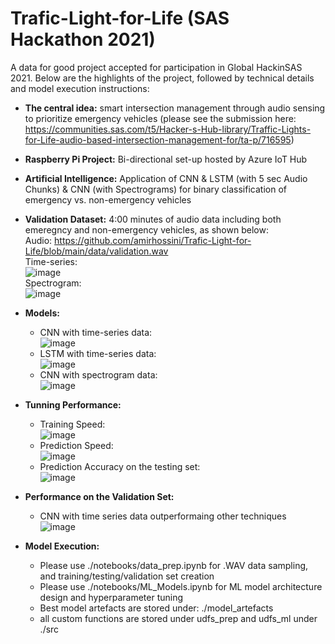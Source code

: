 # Trafic-Light-for-Life (SAS Hackathon 2021)

A data for good project accepted for participation in Global HackinSAS 2021. Below are the highlights of the project, followed by technical details and model execution instructions:
- __The central idea:__ smart intersection management through audio sensing to prioritize emergency vehicles (please see the submission here: https://communities.sas.com/t5/Hacker-s-Hub-library/Traffic-Lights-for-Life-audio-based-intersection-management-for/ta-p/716595)
- __Raspberry Pi Project:__ Bi-directional set-up hosted by Azure IoT Hub
- __Artificial Intelligence:__ Application of CNN & LSTM (with 5 sec Audio Chunks) & CNN (with Spectrograms) for binary classification of emergency vs. non-emergency vehicles
- __Validation Dataset:__ 4:00 minutes of audio data including both emeregncy and non-emergency vehicles, as shown below: <br> 
     Audio: https://github.com/amirhossini/Trafic-Light-for-Life/blob/main/data/validation.wav <br>
     Time-series: <br> ![image](https://user-images.githubusercontent.com/63076229/109926219-f222f480-7c7f-11eb-8c2b-96154b5de0d8.png) <br>
     Spectrogram: <br> ![image](https://user-images.githubusercontent.com/63076229/112779376-dbb05480-9003-11eb-91ea-61ae9486e4f7.png) <br>

- __Models:__
     - CNN with time-series data: <br> ![image](https://user-images.githubusercontent.com/63076229/112785556-79f6e700-9011-11eb-9681-b97a5b4f152d.png) <br>
     - LSTM with time-series data: <br> ![image](https://user-images.githubusercontent.com/63076229/112785639-b0346680-9011-11eb-9fd2-2d185725e94b.png) <br> 
     - CNN with spectrogram data: <br> ![image](https://user-images.githubusercontent.com/63076229/112785689-d4904300-9011-11eb-8afd-9cd1230f938c.png) <br>
     
- __Tunning Performance:__
     - Training Speed: <br> ![image](https://user-images.githubusercontent.com/63076229/112786029-96dfea00-9012-11eb-8042-d2ce5698722b.png) <br>
     - Prediction Speed: <br> ![image](https://user-images.githubusercontent.com/63076229/112786077-b0813180-9012-11eb-8d38-2b893f1efcda.png) <br>
     - Prediction Accuracy on the testing set: <br> ![image](https://user-images.githubusercontent.com/63076229/112786139-d1498700-9012-11eb-96b1-a8ba369619f9.png) <br>

- __Performance on the Validation Set:__ 
     - CNN with time series data outperformaing other techniques <br> ![image](https://user-images.githubusercontent.com/63076229/112786410-72384200-9013-11eb-9ede-c6edc23124c2.png) <br>

- __Model Execution:__ 
     - Please use ./notebooks/data_prep.ipynb for .WAV data sampling, and training/testing/validation set creation
     - Please use ./notebooks/ML_Models.ipynb for ML model architecture design and hyperparameter tuning
     - Best model artefacts are stored under: ./model_artefacts
     - all custom functions are stored under udfs_prep and udfs_ml under ./src





